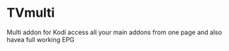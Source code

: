 # TVmulti
Multi addon for Kodi access all your main addons from one page and also havea full working EPG 
